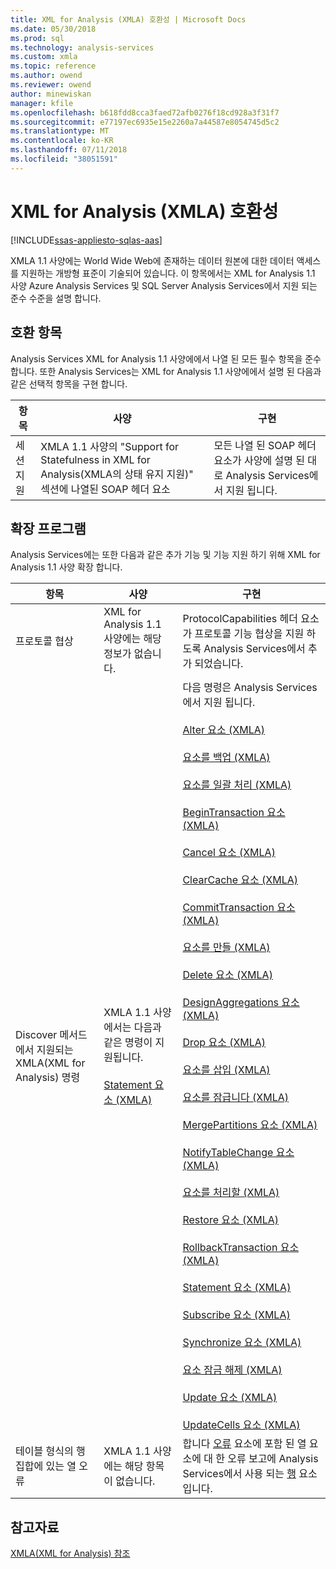 ```yaml
---
title: XML for Analysis (XMLA) 호환성 | Microsoft Docs
ms.date: 05/30/2018
ms.prod: sql
ms.technology: analysis-services
ms.custom: xmla
ms.topic: reference
ms.author: owend
ms.reviewer: owend
author: minewiskan
manager: kfile
ms.openlocfilehash: b618fdd8cca3faed72afb0276f18cd928a3f31f7
ms.sourcegitcommit: e77197ec6935e15e2260a7a44587e8054745d5c2
ms.translationtype: MT
ms.contentlocale: ko-KR
ms.lasthandoff: 07/11/2018
ms.locfileid: "38051591"
---
```

# <a name="xml-for-analysis-xmla-compliance"></a>XML for Analysis (XMLA) 호환성
[!INCLUDE[ssas-appliesto-sqlas-aas](../../includes/ssas-appliesto-sqlas-aas.md)]  

  XMLA 1.1 사양에는 World Wide Web에 존재하는 데이터 원본에 대한 데이터 액세스를 지원하는 개방형 표준이 기술되어 있습니다. 이 항목에서는 XML for Analysis 1.1 사양 Azure Analysis Services 및 SQL Server Analysis Services에서 지원 되는 준수 수준을 설명 합니다.  
  
## <a name="compliant-items"></a>호환 항목  
Analysis Services XML for Analysis 1.1 사양에에서 나열 된 모든 필수 항목을 준수 합니다. 또한 Analysis Services는 XML for Analysis 1.1 사양에에서 설명 된 다음과 같은 선택적 항목을 구현 합니다.  
  
|항목|사양|구현|  
|----------|-------------------|--------------------|  
|세션 지원|XMLA 1.1 사양의 "Support for Statefulness in XML for Analysis(XMLA의 상태 유지 지원)" 섹션에 나열된 SOAP 헤더 요소|모든 나열 된 SOAP 헤더 요소가 사양에 설명 된 대로 Analysis Services에서 지원 됩니다.|  
  
## <a name="extensions"></a>확장 프로그램  
 Analysis Services에는 또한 다음과 같은 추가 기능 및 기능 지원 하기 위해 XML for Analysis 1.1 사양 확장 합니다.  
  
|항목|사양|구현|  
|----------|-------------------|--------------------|  
|프로토콜 협상|XML for Analysis 1.1 사양에는 해당 정보가 없습니다.|ProtocolCapabilities 헤더 요소가 프로토콜 기능 협상을 지원 하도록 Analysis Services에서 추가 되었습니다.|  
|Discover 메서드에서 지원되는 XMLA(XML for Analysis) 명령|XMLA 1.1 사양에서는 다음과 같은 명령이 지원됩니다.<br /><br /> [Statement 요소 &#40;XMLA&#41;](../../analysis-services/xmla/xml-elements-commands/statement-element-xmla.md)|다음 명령은 Analysis Services에서 지원 됩니다.<br /><br /> [Alter 요소 &#40;XMLA&#41;](../../analysis-services/xmla/xml-elements-commands/alter-element-xmla.md)<br /><br /> [요소를 백업 &#40;XMLA&#41;](../../analysis-services/xmla/xml-elements-commands/backup-element-xmla.md)<br /><br /> [요소를 일괄 처리 &#40;XMLA&#41;](../../analysis-services/xmla/xml-elements-commands/batch-element-xmla.md)<br /><br /> [BeginTransaction 요소 &#40;XMLA&#41;](../../analysis-services/xmla/xml-elements-commands/begintransaction-element-xmla.md)<br /><br /> [Cancel 요소 &#40;XMLA&#41;](../../analysis-services/xmla/xml-elements-commands/cancel-element-xmla.md)<br /><br /> [ClearCache 요소 &#40;XMLA&#41;](../../analysis-services/xmla/xml-elements-commands/clearcache-element-xmla.md)<br /><br /> [CommitTransaction 요소 &#40;XMLA&#41;](../../analysis-services/xmla/xml-elements-commands/committransaction-element-xmla.md)<br /><br /> [요소를 만들 &#40;XMLA&#41;](../../analysis-services/xmla/xml-elements-commands/create-element-xmla.md)<br /><br /> [Delete 요소 &#40;XMLA&#41;](../../analysis-services/xmla/xml-elements-commands/delete-element-xmla.md)<br /><br /> [DesignAggregations 요소 &#40;XMLA&#41;](../../analysis-services/xmla/xml-elements-commands/designaggregations-element-xmla.md)<br /><br /> [Drop 요소 &#40;XMLA&#41;](../../analysis-services/xmla/xml-elements-commands/drop-element-xmla.md)<br /><br /> [요소를 삽입 &#40;XMLA&#41;](../../analysis-services/xmla/xml-elements-commands/insert-element-xmla.md)<br /><br /> [요소를 잠급니다 &#40;XMLA&#41;](../../analysis-services/xmla/xml-elements-commands/lock-element-xmla.md)<br /><br /> [MergePartitions 요소 &#40;XMLA&#41;](../../analysis-services/xmla/xml-elements-commands/mergepartitions-element-xmla.md)<br /><br /> [NotifyTableChange 요소 &#40;XMLA&#41;](../../analysis-services/xmla/xml-elements-commands/notifytablechange-element-xmla.md)<br /><br /> [요소를 처리할 &#40;XMLA&#41;](../../analysis-services/xmla/xml-elements-commands/process-element-xmla.md)<br /><br /> [Restore 요소 &#40;XMLA&#41;](../../analysis-services/xmla/xml-elements-commands/restore-element-xmla.md)<br /><br /> [RollbackTransaction 요소 &#40;XMLA&#41;](../../analysis-services/xmla/xml-elements-commands/rollbacktransaction-element-xmla.md)<br /><br /> [Statement 요소 &#40;XMLA&#41;](../../analysis-services/xmla/xml-elements-commands/statement-element-xmla.md)<br /><br /> [Subscribe 요소 &#40;XMLA&#41;](../../analysis-services/xmla/xml-elements-commands/subscribe-element-xmla.md)<br /><br /> [Synchronize 요소 &#40;XMLA&#41;](../../analysis-services/xmla/xml-elements-commands/synchronize-element-xmla.md)<br /><br /> [요소 잠금 해제 &#40;XMLA&#41;](../../analysis-services/xmla/xml-elements-commands/unlock-element-xmla.md)<br /><br /> [Update 요소 &#40;XMLA&#41;](../../analysis-services/xmla/xml-elements-commands/update-element-xmla.md)<br /><br /> [UpdateCells 요소 &#40;XMLA&#41;](../../analysis-services/xmla/xml-elements-commands/updatecells-element-xmla.md)|  
|테이블 형식의 행 집합에 있는 열 오류|XMLA 1.1 사양에는 해당 항목이 없습니다.|합니다 [오류](../../analysis-services/xmla/xml-elements-properties/error-element-xmla.md) 요소에 포함 된 열 요소에 대 한 오류 보고에 Analysis Services에서 사용 되는 [행](../../analysis-services/xmla/xml-elements-properties/error-element-xmla.md) 요소입니다.|  
  
## <a name="see-also"></a>참고자료
 [XMLA&#40;XML for Analysis&#41; 참조](../../analysis-services/xmla/xml-for-analysis-xmla-reference.md)  
  
  
